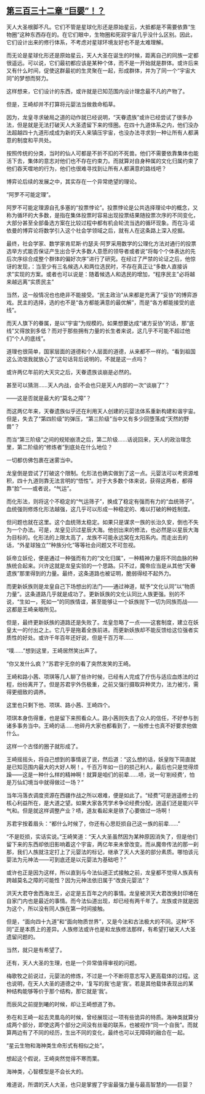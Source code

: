 ## [第三百三十二章 “巨婴”！？](https://www.xxbiquge.com/11_11207/9188776.html)


  天人大圣根脚不凡。它们不管是星球化形还是原始星云，大抵都是不需要依靠“生物圈”这种东西存在的。在它们眼中，生物圈和死寂宇宙几乎没什么区别。因此，它们设计出来的修行体系，不考虑对星球环境友好也不是太难理解。

  而无论是星球化形还是原始星云，天人大圣在诞生的时候，距离自己的同族一定都很遥远。可以说，它们最初都应该是某种个体，而不是一开始就是群体。或许后来又有什么时间，促使这群最初的生灵聚在一起，形成群体，并为了同一个“宇宙大同”的梦想而努力。

  这样想来，它们设计的东西，或许就是已知范围内设计理念最不凡的产物了。

  但是，王崎却并不打算将元婴法当做救命稻草。

  因为，龙皇寻求破局之道的动作就已经说明，“天眷遗族”或许已经尝试了很多办法，但是就是无法打破天人大圣遗留下来的怪圈。在四十九道体系之内，他们没办法超越四十九道形成成为新的天人来镇压宇宙，也没办法寻求到一种让所有人都满意的制度和平共处。

  按照传统的分类，当时的仙人可都是不折不扣的不死兽。他们不需要依靠集体也能活下去，集体的意志对他们也不存在约束力。而就算对自身种属的文化归属约束了他们吞天噬地的行为，他们也很难寻找到让所有人都满意的路线吧？

  博弈论后续的发展之中，其实存在一个异常绝望的理论。

  “阿罗不可能定理”。

  阿罗不可能定理源自孔多塞的“投票悖论”。投票悖论是公共选择理论中的概念，又称为循环的大多数，是指在集体投票时容易出现投票结果随投票次序的不同变化，大部分甚至全部备选方案在比较过程中都有机会轮流当选的循环现象。而在冯·诺依曼的博弈论将数学引入这个社会学领域之后，就有人在这条路上深入挖掘。

  最终，社会学家、数学家肯尼斯·约瑟夫·阿罗采用数学的公理化方法对通行的投票选举方式能否保证产生出合乎大多数人意愿的领导者或者说“将每个个体表达的先后次序综合成整个群体的偏好次序”进行了研究。在经过了严禁的论证之后，他惊讶的发现，：当至少有三名候选人和两位选民时，不存在真正让“多数人直接诉求”实现的方案。或者也可以说是：随着候选人和选民的增加，“程序民主”必将越来越远离“实质民主”

  当然，这一般情况也也绝非不能接受。“民主政治”从来都是充满了“妥协”的博弈游戏。民主的选择，选的也不是“各方都能满意的最优解”，而是“各方都能接受的底线”。

  而天人旗下的眷属，是以“宇宙”为规模的。如果想要达成“诸方妥协”的话，那“底线”又得放到多低？而对于那些拥有力量的长生者来说，这几乎不可能不超过他们“个人的底线”。

  道理也很简单，国家层面的道德和个人层面的道德，从来都不一样的。“看到祖国这么流氓我就放心了”这句话背后说明的，不就是这一点吗？

  或许两亿年前的大天灾之后，天眷遗族谈崩是必然的。

  甚至可以猜测……天人内战，会不会也只是天人内部的一次“谈崩了”？

  ——这是否就是最大的“莫名之障”？

  而这两亿年来，天眷遗族似乎还在利用天人创建的元婴法体系重新构建和谐宇宙。但是，失去了“第四阶级”的弹压，“第三阶级”当中又有多少回堕落成“天然的野兽”？

  而当“第三阶级”之间的规矩崩溃之后，第二阶级……话说回来，天人的政治理念里，第二阶级的“修炼者”到底处在什么地位？

  一切都仿佛包裹在迷雾当中。

  龙皇倒是尝试了打破这个限制。化形法也确实做到了这一点。元婴法可以考资源堆积，四十九道则靠无法言明的“悟性”。对于大多数个体来说，获得这两者，都得靠“脸”——或者说，“气运”。

  而化形法，则将这个不稳定的“气运筛子”，换成了稳定有强而有力的“血统筛子”。血统强则修炼化形法越强，这几乎可以形成一种稳定的、难以打破的种姓制度。

  但问题也就在这里。这个血统筛太稳定。如果只是谋求一族的长治久安，倒也不失为一个办法。可是，龙皇见识过星辰大海。他创出来的修法，也必然是以星辰大海为目标的。化形法的上限太高了，龙族不可能永远窝在太阳系内。而走出去的话，“外星球独立”“种族分化”等等社会问题又不可忽视。

  妖帝立妖伦，便是通过一种强而有力的“文化归属”，一种精神力量将不同血脉的种族统合起来。兴许这就是龙皇实验的一个思路。只不过，魔帝应当是从其他“天眷遗族”那里得到的力量。最终，这条道路也被证明，脆弱得经不起外力。

  而更新妖族则是龙皇自己下场想出的法门——通过神道，赋予“文化认同”以“物质力量”。这条道路几乎就是成功了。更新妖族的文化认同比人族更强。别的不说，“生如一，死如一”的同族情谊，甚至能够让一个妖族抛下一切为同族而战——这都是王崎亲眼所见。

  但是，最终更新妖族的道路还是失败了。龙皇忽略了一点——这套制度，建立在妖皇太一的付出之上。它几乎是拖着全族前进。而更新妖族却不能反馈给这位强者实质性的好处。或许千年百年还好说，但是千百万年……

  “噗……”想到这里，王崎居然笑出声了。

  “你又发什么疯？”苏君宇无奈的看了突然发笑的王崎。

  王崎和路小茜、项琪等几人聊了些许时候，已经有人完成了疗伤与适应血炼法的过程，纷纷离开了。但是苏君宇外伤极重，之前又强行摄取异种灵力，法力被污，需得更细致的调养。

  这里也只剩下他、项琪、路小茜、王崎四个。

  项琪本身伤得重，也是留下来照看众人。路小茜则失去了众人的信任，不好参与到诸多事务当中。王崎的话……他碎丹大家也都看到了，一般修士也真不好要求他做什么。

  这样一个古怪的圈子就形成了。

  王崎摇摇头，将自己想到的事情说了说，然后道：“这么想的话，妖皇陛下简直就是已知范围内最大的大好人啊！。千百万年如一日的损己利人，最后也只是觉得烦躁——这是一种什么样的精神啊！就算是咱们的前辈……啧，说一句‘削经费’，怕是万仙幻境当中就得做过一场？”

  当年冯落衣调度资源在西疆作战之所以艰难，便是如此了。“经费”可是逍遥修士的核心利益所在，是大道之望。如果大家各凭学术争论经费分配，逍遥们还是能兴平气和。但是就这样调整产业？啧，道友看起来是铁了心要做过一场啊！

  苏君宇按着眉头：“都什么时候了，你还有心思贬损自己这一族的前辈……”

  “不是贬损，实话实说。”王崎笑道：“天人大圣虽然因为某种原因消失了，但是他们留下来的东西却依旧影响着这个宇宙，两亿年来未曾改变。而从魔帝传法的那一刹那，我们人族就注定打上了元婴法的标记，继承了天人大圣的部分素质。哪怕该元婴法为元神法——可到底还是以元婴法为基础吧？”

  或许也正是因为这样，所以直到与今法仙道正式接触之前，龙皇都不觉得人族真有跨越莫名之障的可能性？因为元神法依旧属于“改良元婴法”？

  洪天大君夺舍西海龙王，必定是五百年之内的事情。龙皇被洪天大君改换封印堵在自家门内也是最近的事情。而今法仙道出现，却已经有两千年了。龙族或许就是因为这个，所以没有同人族在第一时间接触。

  但是，“面向四十九道”和“面向物质世界”，又是今法和古法极大的不同。这种“不同”正是本质上的差异。人族修法或许也是和龙族修法那样，有希望打破天人大圣遗留问题的。

  当然，就只是有希望了。

  还有，天人大圣的生理，也是一个异常值得审视的问题。

  梅歌牧之前说过，元婴法的修炼，不过是一个不断将意志写入更高载体的过程。这也说明，在天人大圣的道德之中，‘复写的我’也是‘我’。若是其他载体表现出的某种结构能够等价于那个结构，那它就是‘我’。

  而辰风之前提到曦的时候，却让王崎想道了弥。

  弥在和王崎一起去灵凰岛的时候，曾经展现过一项有些诡异的特质。海神类就算分成两个部分，即使这两个部分之间没有丝毫的联系，也被视作“同一个自我”。而就算两边有了不同的经历，生出不同的变化，最终也可以无障碍的融合在一起。

  “星云生物和海神类生命形式有相似之处”。

  想起这个假说，王崎突然觉得不寒而栗。

  海神类，心智模型是不会长大的。

  难道说，所谓的天人大圣，也只是掌握了宇宙最强力量与最高智慧的——巨婴？
